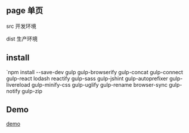 ## page 单页

src 开发环境

dist 生产环境

## install

`npm install --save-dev gulp gulp-browserify gulp-concat gulp-connect gulp-react lodash reactify gulp-sass gulp-jshint gulp-autoprefixer gulp-livereload  gulp-minify-css gulp-uglify gulp-rename browser-sync gulp-notify gulp-zip

## Demo

[demo](http://panli.mu.gg/page-demo/)

